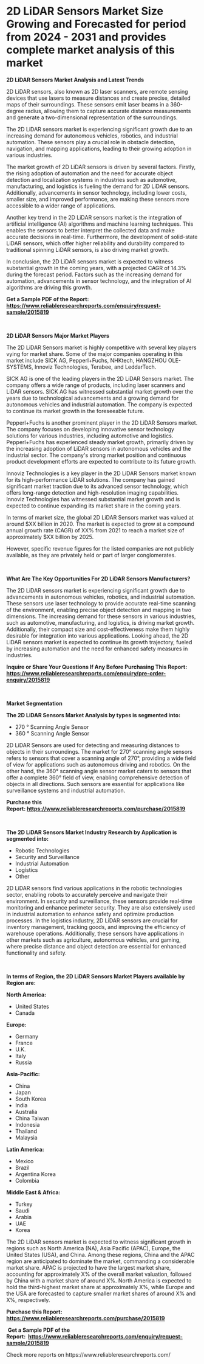 <p><h1>2D LiDAR Sensors Market Size Growing and Forecasted for period from 2024 - 2031 and provides complete market analysis of this market</h1></p><p><strong>2D LiDAR Sensors Market Analysis and Latest Trends</strong></p>
<p><p>2D LiDAR sensors, also known as 2D laser scanners, are remote sensing devices that use lasers to measure distances and create precise, detailed maps of their surroundings. These sensors emit laser beams in a 360-degree radius, allowing them to capture accurate distance measurements and generate a two-dimensional representation of the surroundings.</p><p>The 2D LiDAR sensors market is experiencing significant growth due to an increasing demand for autonomous vehicles, robotics, and industrial automation. These sensors play a crucial role in obstacle detection, navigation, and mapping applications, leading to their growing adoption in various industries.</p><p>The market growth of 2D LiDAR sensors is driven by several factors. Firstly, the rising adoption of automation and the need for accurate object detection and localization systems in industries such as automotive, manufacturing, and logistics is fueling the demand for 2D LiDAR sensors. Additionally, advancements in sensor technology, including lower costs, smaller size, and improved performance, are making these sensors more accessible to a wider range of applications.</p><p>Another key trend in the 2D LiDAR sensors market is the integration of artificial intelligence (AI) algorithms and machine learning techniques. This enables the sensors to better interpret the collected data and make accurate decisions in real-time. Furthermore, the development of solid-state LiDAR sensors, which offer higher reliability and durability compared to traditional spinning LiDAR sensors, is also driving market growth.</p><p>In conclusion, the 2D LiDAR sensors market is expected to witness substantial growth in the coming years, with a projected CAGR of 14.3% during the forecast period. Factors such as the increasing demand for automation, advancements in sensor technology, and the integration of AI algorithms are driving this growth.</p></p>
<p><strong>Get a Sample PDF of the Report:&nbsp; <a href="https://www.reliableresearchreports.com/enquiry/request-sample/2015819">https://www.reliableresearchreports.com/enquiry/request-sample/2015819</a></strong></p>
<p>&nbsp;</p>
<p><strong>2D LiDAR Sensors Major Market Players</strong></p>
<p><p>The 2D LiDAR Sensors market is highly competitive with several key players vying for market share. Some of the major companies operating in this market include SICK AG, Pepperl+Fuchs, NHKtech, HANGZHOU OLE-SYSTEMS, Innoviz Technologies, Terabee, and LeddarTech.</p><p>SICK AG is one of the leading players in the 2D LiDAR Sensors market. The company offers a wide range of products, including laser scanners and LiDAR sensors. SICK AG has witnessed substantial market growth over the years due to technological advancements and a growing demand for autonomous vehicles and industrial automation. The company is expected to continue its market growth in the foreseeable future.</p><p>Pepperl+Fuchs is another prominent player in the 2D LiDAR Sensors market. The company focuses on developing innovative sensor technology solutions for various industries, including automotive and logistics. Pepperl+Fuchs has experienced steady market growth, primarily driven by the increasing adoption of LiDAR sensors in autonomous vehicles and the industrial sector. The company's strong market position and continuous product development efforts are expected to contribute to its future growth.</p><p>Innoviz Technologies is a key player in the 2D LiDAR Sensors market known for its high-performance LiDAR solutions. The company has gained significant market traction due to its advanced sensor technology, which offers long-range detection and high-resolution imaging capabilities. Innoviz Technologies has witnessed substantial market growth and is expected to continue expanding its market share in the coming years.</p><p>In terms of market size, the global 2D LiDAR Sensors market was valued at around $XX billion in 2020. The market is expected to grow at a compound annual growth rate (CAGR) of XX% from 2021 to reach a market size of approximately $XX billion by 2025.</p><p>However, specific revenue figures for the listed companies are not publicly available, as they are privately held or part of larger conglomerates.</p></p>
<p>&nbsp;</p>
<p><strong>What Are The Key Opportunities For 2D LiDAR Sensors Manufacturers?</strong></p>
<p><p>The 2D LiDAR sensors market is experiencing significant growth due to advancements in autonomous vehicles, robotics, and industrial automation. These sensors use laser technology to provide accurate real-time scanning of the environment, enabling precise object detection and mapping in two dimensions. The increasing demand for these sensors in various industries, such as automotive, manufacturing, and logistics, is driving market growth. Additionally, their compact size and cost-effectiveness make them highly desirable for integration into various applications. Looking ahead, the 2D LiDAR sensors market is expected to continue its growth trajectory, fueled by increasing automation and the need for enhanced safety measures in industries.</p></p>
<p><strong>Inquire or Share Your Questions If Any Before Purchasing This Report: <a href="https://www.reliableresearchreports.com/enquiry/pre-order-enquiry/2015819">https://www.reliableresearchreports.com/enquiry/pre-order-enquiry/2015819</a></strong></p>
<p>&nbsp;</p>
<p><strong>Market Segmentation</strong></p>
<p><strong>The 2D LiDAR Sensors Market Analysis by types is segmented into:</strong></p>
<p><ul><li>270 ° Scanning Angle Sensor</li><li>360 ° Scanning Angle Sensor</li></ul></p>
<p><p>2D LiDAR Sensors are used for detecting and measuring distances to objects in their surroundings. The market for 270° scanning angle sensors refers to sensors that cover a scanning angle of 270°, providing a wide field of view for applications such as autonomous driving and robotics. On the other hand, the 360° scanning angle sensor market caters to sensors that offer a complete 360° field of view, enabling comprehensive detection of objects in all directions. Such sensors are essential for applications like surveillance systems and industrial automation.</p></p>
<p><strong>Purchase this Report:&nbsp;<a href="https://www.reliableresearchreports.com/purchase/2015819">https://www.reliableresearchreports.com/purchase/2015819</a></strong></p>
<p>&nbsp;</p>
<p><strong>The 2D LiDAR Sensors Market Industry Research by Application is segmented into:</strong></p>
<p><ul><li>Robotic Technologies</li><li>Security and Surveillance</li><li>Industrial Automation</li><li>Logistics</li><li>Other</li></ul></p>
<p><p>2D LiDAR sensors find various applications in the robotic technologies sector, enabling robots to accurately perceive and navigate their environment. In security and surveillance, these sensors provide real-time monitoring and enhance perimeter security. They are also extensively used in industrial automation to enhance safety and optimize production processes. In the logistics industry, 2D LiDAR sensors are crucial for inventory management, tracking goods, and improving the efficiency of warehouse operations. Additionally, these sensors have applications in other markets such as agriculture, autonomous vehicles, and gaming, where precise distance and object detection are essential for enhanced functionality and safety.</p></p>
<p>&nbsp;</p>
<p><strong>In terms of Region, the 2D LiDAR Sensors Market Players available by Region are:</strong></p>
<p>
    <p> <strong> North America: </strong>
        <ul>
            <li>United States</li>
            <li>Canada</li>
        </ul>
        </p> 
    <p> <strong> Europe: </strong>
        <ul>
            <li>Germany</li>
            <li>France</li>
            <li>U.K.</li>
            <li>Italy</li>
            <li>Russia</li>
        </ul>
        </p> 
    <p> <strong> Asia-Pacific: </strong>
        <ul>
            <li>China</li>
            <li>Japan</li>
            <li>South Korea</li>
            <li>India</li>
            <li>Australia</li>
            <li>China Taiwan</li>
            <li>Indonesia</li>
            <li>Thailand</li>
            <li>Malaysia</li>
        </ul>
        </p> 
    <p> <strong> Latin America: </strong>
        <ul>
            <li>Mexico</li>
            <li>Brazil</li>
            <li>Argentina Korea</li>
            <li>Colombia</li>
        </ul>
        </p> 
    <p> <strong> Middle East & Africa: </strong>
        <ul>
            <li>Turkey</li>
            <li>Saudi</li>
            <li>Arabia</li>
            <li>UAE</li>
            <li>Korea</li>
        </ul>
    </p>
    </p>
<p><p>The 2D LiDAR sensors market is expected to witness significant growth in regions such as North America (NA), Asia Pacific (APAC), Europe, the United States (USA), and China. Among these regions, China and the APAC region are anticipated to dominate the market, commanding a considerable market share. APAC is projected to have the largest market share, accounting for approximately X% of the overall market valuation, followed by China with a market share of around X%. North America is expected to hold the third-highest market share at approximately X%, while Europe and the USA are forecasted to capture smaller market shares of around X% and X%, respectively.</p></p>
<p><strong>Purchase this Report: <a href="https://www.reliableresearchreports.com/purchase/2015819">https://www.reliableresearchreports.com/purchase/2015819</a></strong></p>
<p>&nbsp;<strong>Get a Sample PDF of the Report:&nbsp;&nbsp;<a href="https://www.reliableresearchreports.com/enquiry/request-sample/2015819">https://www.reliableresearchreports.com/enquiry/request-sample/2015819</a></strong></p>
<p><strong></strong></p>
<p>Check more reports on https://www.reliableresearchreports.com/</p>